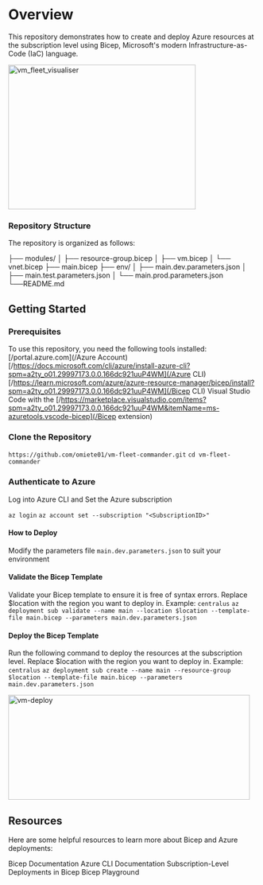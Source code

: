 # Overview

This repository demonstrates how to create and deploy Azure resources at the subscription level using Bicep, Microsoft's modern Infrastructure-as-Code (IaC) language.

<img width="377" height="291" alt="vm_fleet_visualiser" src="https://github.com/user-attachments/assets/cdfd8302-d72a-44bd-bdae-90448b3adac5" />

### Repository Structure

The repository is organized as follows:

├── modules/
│   ├── resource-group.bicep
│   ├── vm.bicep
│   └── vnet.bicep
├── main.bicep
├── env/
│   ├── main.dev.parameters.json
│   ├── main.test.parameters.json
│   └── main.prod.parameters.json
└──README.md

## Getting Started

### Prerequisites

To use this repository, you need the following tools installed:
[/portal.azure.com](/Azure Account)
[/https://docs.microsoft.com/cli/azure/install-azure-cli?spm=a2ty_o01.29997173.0.0.166dc921uuP4WM](/Azure CLI)
[/https://learn.microsoft.com/azure/azure-resource-manager/bicep/install?spm=a2ty_o01.29997173.0.0.166dc921uuP4WM](/Bicep CLI)
Visual Studio Code with the [/https://marketplace.visualstudio.com/items?spm=a2ty_o01.29997173.0.0.166dc921uuP4WM&itemName=ms-azuretools.vscode-bicep](/Bicep extension)

### Clone the Repository

`https://github.com/omiete01/vm-fleet-commander.git`
`cd vm-fleet-commander`

### Authenticate to Azure

Log into Azure CLI and Set the Azure subscription

`az login`
`az account set --subscription "<SubscriptionID>"`

#### How to Deploy

Modify the parameters file `main.dev.parameters.json` to suit your environment

#### Validate the Bicep Template

Validate your Bicep template to ensure it is free of syntax errors. Replace $location with the region you want to deploy in. Example: `centralus`
`az deployment sub validate --name main --location $location --template-file main.bicep --parameters main.dev.parameters.json`

#### Deploy the Bicep Template

Run the following command to deploy the resources at the subscription level. Replace $location with the region you want to deploy in. Example: `centralus`
`az deployment sub create --name main --resource-group $location --template-file main.bicep --parameters main.dev.parameters.json`

<img width="486" height="211" alt="vm-deploy" src="https://github.com/user-attachments/assets/d9d4fa21-cd2c-480f-a7a9-972e28fbad2d" />

## Resources
Here are some helpful resources to learn more about Bicep and Azure deployments:

Bicep Documentation
Azure CLI Documentation
Subscription-Level Deployments in Bicep
Bicep Playground
